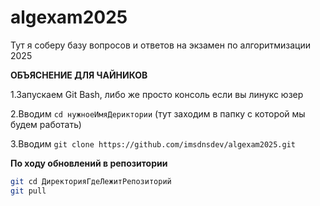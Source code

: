 # algexam2025
Тут я соберу базу вопросов и ответов на экзамен по алгоритмизации 2025


**ОБЪЯСНЕНИЕ ДЛЯ ЧАЙНИКОВ**

1.Запускаем Git Bash, либо же просто консоль если вы линукс юзер

2.Вводим `cd нужноеИмяДериктории` (тут заходим в папку с которой мы будем работать)

3.Вводим `git clone https://github.com/imsdnsdev/algexam2025.git`

**По ходу обновлений в репозитории**
```bash
git cd ДиректорияГдеЛежитРепозиторий
git pull
```

